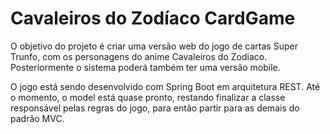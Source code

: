 # Cavaleiros do Zodíaco CardGame


O objetivo do projeto é criar uma versão web do jogo de cartas Super Trunfo, com os personagens do anime Cavaleiros do Zodiaco.
Posteriormente o sistema poderá também ter uma versão mobile.



O jogo está sendo desenvolvido com Spring Boot em arquitetura REST. Até o momento, o model está quase pronto, restando finalizar a classe responsável pelas regras do jogo, para então partir para as demais do padrão MVC.
